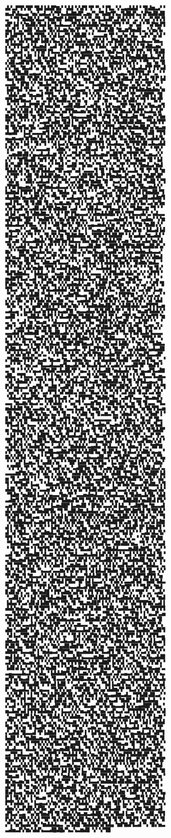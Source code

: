 ▟▞▃▛▜▚▜▛▝█▟▐▟▟▛▇▞▝▟▟▝▞▟▜▝▛▝▚▝▐▜▃▝▞▃▄▟▟▟▝▝▉▟▆▃▞▝▅▃▛▟▄▃▄▝▅▞▄▟▃▞▞▜▚▃▙▟▇▟▛▃▅▞▚▞▜▟▆▜▚▃▜▟█▟▚▃▚▛▇▟▉▟▉▃▝▝▜▝▆▟█▞▟▃▞▜▅▛▇▛▐▟█▜▄▞▝▞▚▞▜▃▙▟▛▃▛▟▞▞▝▃▝▞▄▞▚▜▚▜▟▛▐▟▝▞▆▟▉▞▙▟▐▞▜▃▙▃▃▞▛▟▟▟▟▟█▞▅▟▄▞▛▜▝▝▚▞▚▟▝▝▚▛▇▟▜▟▄▜▝▃▚▟▉▝▟▃▙▝▉▞▟▃▆▞▆▞▛▝▚▝▚▝▟▃▛▟▊▝▇▃▆▜▅▟▊▃▝▞▅▞▙▛▐▟▛▜▚▝▜▞▜▜▙▝▞▟▐▃▞▜▝▟█▟▉▝▝▃▃▃▆▝▛▝▄▞▅▝▟▃▝▃▛▞▚▞▟▝▆▜▚▝▟▞▛▜▟▛▐▟▊▞▙▃▜▞▟▞▟▃▙▞▆▝▛▞▟▝▃▛▇▟▊▟▜▟▚▃▙▃▃▜▅▃▞▞▜▜▜▃▟▝▟▃▅▟▝▃▟▝▊▞▙▟▝▜▜▜▞▛▐▜▟▞▝▃▙▜▚▞▜▞▞▝▊▟▇▃▅▞▙▞▙▃▟▝▚▝▚▜▜▛▐▜▃▃▚▟▛▃▅▞▄▟▅▞▃▃▅▝▆▟▚▃▛▜▞▛▐▜▚▝▜▝▉▟▊▝▃▟▚▟▝▟▊▝▐▞▙▞▄▟▝▜▄▝▟▝▝▟▛▜▛▝▇▞▄▞▆▟▅▟▐▜▅▟█▟█▃▙▃▛▟▞▟▊▃▟▛▇▜▞▜▙▝▇▜▟▝█▃▝▝▐▟▃▃▚▜▟▝▚▝▐▟▆▟▞▞▅▜▚▝▝▜▄▝▅▝█▞▞▜▄▝▇▃▟▝▄▝▇▝▛▞▚▃▃▝▟▝▞▃▃▜▞▝▇▟▅▝▊▞▟▝▚▝▟▃▟▃▛▛▐▜▚▟▆▝▉▜▙▟▊▃▄▃▞▝▅▜▜▟▄▝▛▜▄▟█▟▞▜▞▞▟▟▆▞▝▃▄▃▜▟▐▜▜▃▛▝▃▝▝▜▄▞▙▟▊▝▛▟▛▟▐▃▆▞▃▝▟▃▝▟▝▝▅▟▝▟▛▝▇▃▚▝▊▟▇▃▛▃▛▃▙▝▊▛▐▟▃▃▙▝▐▛▇▝▞▝▇▃▙▞▜▞▛▜▟▞▃▜▃▝▝▜▃▟▆▜▅▛▇▜▙▃▝▃▜▞▃▜▛▝▅▝▐▟▛▜▟▝▛▟▃▝▃▝▊▟▜▃▛▞▜▟▚▃▄▞▚▝▄▟▛▞▄▜▃▞▙▛▐▜▜▟▆▟▆▟▅▞▅▝▟▟▞▃▅▝▅▃▅▟▝▜▜▃▝▃▙▝▃▟▉▝▜▝▞▞▙▝▆▃▃▝▛▃▟▝▛▃▞▟█▜▚▝█▜▜▟▆▜▅▃▞▝▃▝▃▜▛▞▙▟▉▃▚▞▅▝▄▝▝▃▛▝▆▝▝▜▃▜▞▟▉▞▝▜▝▝▜▞▛▝▚▝▞▃▟▃▛▜▛▟▚▟▄▜▅▝▃▟▊▟█▃▞▃▅▜▄▝▐▟▚▃▄▜▛▝▇▞▛▞▄▜▅▃▅▜▚▞▜▞▞▟▊▟▝▟▜▞▆▃▙▃▚▟▜▜▅▃▅▞▅▝▊▜▝▟▟▝▉▜▅▃▙▜▟▜▚▃▟▃▚▛▇▟▜▝█▟▊▝▆▝█▞▃▞▚▃▜▃▄▜▄▃▃▃▆▛▇▝▚▛▇▝▆▞▙▟▃▟▆▝▜▃▅▞▚▜▅▜▚▞▚▞▝▝▝▞▝▃▄▟▚▟▆▝▉▟▐▝▚▟▆▜▚▟▄▞▅▟▝▞▙▟▉▟▊▟▇▃▝▜▟▞▛▛▇▝█▞▆▜▄▜▙▝▃▟▇▜▞▞▛▟▛▝▇▟▜▞▃▝▚▜▝▟▜▜▃▟▆▞▆▟▆▟█▟▚▞▅▃▅▟▄▟▛▝▐▃▛▃▃▃▆▜▝▟▇▝▆▟▚▟▜▟▅▜▝▝▜▟▆▟▐▟▚▝▄▝▆▃▃▝▊▟▊▝▜▜▄▃▅▃▄▞▆▜▅▞▟▃▜▟▛▞▙▛▐▛▐▟▄▝▄▃▟▝▟▝▄▜▙▝▉▃▜▟▞▛▇▞▃▟▟▞▙▞▜▞▅▝▐▟▝▝▊▞▜▝▝▟▐▃▞▞▆▃▙▞▄▜▛▜▜▜▝▟▃▟▄▃▜▞▜▜▛▟▊▃▙▃▟▟▚▜▞▝▝▃▝▞▞▃▃▃▅▝▝▟▆▞▚▝▜▝▃▟▉▃▟▝▛▝▐▃▚▝▅▝▜▝▆▟▞▃▝▝▛▞▝▃▅▟▉▟▊▞▄▃▟▃▟▃▆▝▛▞▃▞▜▟▚▞▜▃▙▃▅▟▚▟▉▜▚▞▜▜▛▞▜▃▅▃▞▞▞▞▝▝▇▜▙▟▊▝▆▜▝▟▚▝▉▝▃▝▚▝▝▞▜▝▞▝▚▃▞▝▜▞▝▟▞▝▇▟▅▝█▝▐▟▊▞▚▟▛▝▊▟▟▞▅▃▝▞▝▜▟▝▄▟▉▝▜▞▅▞▝▜▃▞▝▞▚▞▛▝▞▜▚▜▅▟▃▞▆▟▜▟▟▞▟▝▅▝▊▟▜▟▟▃▞▜▛▃▄▞▚▟▝▃▃▃▜▝█▝▐▜▄▟▜▞▃▃▙▝▊▝▛▝█▝▆▞▞▜▛▝▝▟▊▝▊▟▟▟▛▟▆▃▚▝▃▃▞▟▉▜▙▜▃▛▐▜▅▟▆▃▛▃▅▝▇▝▇▟▛▟▛▝▟▞▄▝▝▟▉▞▃▟▃▟▝▟▚▞▜▞▃▞▟▜▅▞▆▟▆▝▇▝▚▃▞▃▜▟▄▜▟▝▚▟█▝▞▜▞▛▇▜▄▃▅▞▄▝▇▜▅▟▃▟▃▃▞▞▞▟▉▝▚▛▇▜▙▝▃▝▅▟▃▟▝▜▃▜▙▃▅▟▞▞▙▟▆▟▐▜▛▛▐▟▚▜▃▝▄▝▇▟▄▝▅▝▆▜▝▝▝▃▅▜▃▞▚▜▛▟▄▛▐▟▐▜▅▟█▞▜▟▄▟▆▞▅▃▟▟▛▟▚▝▝▜▅▝▛▃▟▃▄▞▟▃▅▝▄▞▛▞▚▝█▝▚▟▐▞▃▟▉▃▟▟▆▜▄▟▐▜▃▝█▝▊▟▉▝▊▃▚▃▆▃▆▞▚▟▐▝▄▞▃▟▅▝▃▞▞▛▐▞▞▃▛▞▙▞▃▞▅▜▅▞▅▜▃▟▚▞▃▟▊▃▙▜▛▟▆▟▇▝▃▟▝▃▞▟▊▟▃▝▜▜▄▃▛▞▚▝▜▟▇▃▆▝▜▝▝▟▐▟▝▃▄▜▝▟▇▟▇▃▚▝▟▝▐▛▐▜▄▃▃▞▞▟▅▟▟▟█▞▛▞▞▜▜▃▃▟▞▃▚▟▃▃▄▛▇▜▙▝█▛▐▝▅▟▇▜▚▝▆▞▟▜▛▞▟▃▝▟▐▃▚▝▃▃▅▟▅▜▝▜▝▝▄▟▅▞▝▞▆▟▟▃▟▃▞▛▇▃▝▞▜▝▝▟▊▜▅▜▞▝▉▞▞▃▄▃▅▟▞▞▅▝▚▟▚▜▝▛▇▝▆▟▊▞▞▝▄▃▅▞▝▃▞▜▙▞▞▝▚▃▜▟▄▝▞▟▚▝▐▝▚▃▅▃▟▜▛▟▞▝▅▃▜▞▆▝▐▟▃▟▐▟▉▟▃▞▝▞▞▜▝▝▄▝▊▞▛▞▆▝█▟▇▟▇▞▄▝█▜▙▜▜▟█▟▛▝▐▞▄▟▄▞▆▃▟▟▝▃▛▃▆▝▟▃▃▟▇▟▞▝▉▟▇▜▅▜▟▃▃▜▙▞▅▟▚▝█▟▟▞▛▃▅▝▅▃▞▃▙▞▅▞▟▝▊▞▃▟▟▝▄▃▛▟▝▞▛▝▝▞▞▝▆▟▐▃▃▟▊▟▇▝▚▟█▜▟▟▜▛▇▟█▜▄▟▉▟▚▞▆▞▝▝▇▛▇▝▅▃▙▞▙▞▃▝▛▝▝▟▉▃▚▞▅▞▙▃▅▝▄▟▛▃▜▝▄▞▅▟▅▃▙▃▃▞▟▞▅▃▛▜▄▜▛▟▃▞▃▞▛▝▟▜▞▟▄▝▝▃▃▝▛▟▉▜▟▝▇▃▟▞▟▃▅▟▛▞▞▟▆▟▚▛▇▞▅▝█▞▜▃▝▟▆▃▆▜▃▃▞▝▝▞▝▟▜▃▛▞▛▟▟▟▄▜▅▜▞▝▉▟▆▞▅▟▃▝▜▝▝▝▊▞▟▞▅▟▆▝▛▜▞▃▙▟▜▟▆▟▝▜▝▞▚▃▙▟▟▝▛▞▝▝▞▝▚▝▝▝▆▝▊▞▜▟▜▟▆▟▃▝▐▟▟▃▞▝▚▃▅▝▟▞▙▜▚▜▞▃▃▃▝▞▟▜▙▟▛▟▟▞▚▞▞▝▟▜▜▝▅▟▇▜▜▃▞▃▟▝▜▟▚▞▙▜▛▟█▝▅▟▟▃▜▃▞▜▟▟▝▃▛▃▅▝▆▟▜▃▝▝▚▝▄▝▛▟▆▞▆▝▅▃▜▞▞▃▛▜▄▝▞▞▄▟▅▟▞▃▆▝▐▟▟▛▐▜▄▜▅▝▛▝▚▞▃▞▝▟▜▝▊▜▜▃▞▝▅▝▄▞▚▝▛▟▃▟▟▟▟▝▟▞▙▝▟▃▆▝▟▜▚▜▃▝▜▟▚▞▟▝▃▞▟▛▐▃▅▝▚▞▃▟▟▞▟▟▉▝▚▟▄▝▝▞▃▟▆▜▙▃▄▝█▟▊▜▝▃▄▝▐▜▛▛▇▝▃▞▞▃▞▃▞▝▞▞▃▜▙▝▄▜▚▜▟▞▟▞▃▜▅▝▚▃▝▃▄▟▟▜▞▝▛▟▜▞▛▞▃▜▃▞▛▟▚▝▟▝▟▟▜▞▙▝▄▝▄▝▄▟▛▟▉▞▛▜▜▟▚▞▆▞▝▞▙▟▆▟▆▟█▞▚▞▟▟▉▟▟▞▄▟▜▜▜▃▅▃▟▃▄▝▐▃▙▜▃▞▅▜▜▜▚▃▄▛▇▝▄▃▃▟▄▞▙▜▟▜▟▞▛▝▃▜▝▝▅▃▆▜▟▟▞▞▄▟▉▝▝▝▚▟█▟▃▜▟▜▝▞▟▃▟▛▇▞▜▟█▟▄▞▛▟▝▛▐▃▞▜▛▞▙▃▛▞▆▜▜▝▆▃▝▃▝▃▟▝▅▝▅▃▅▝▝▟▃▃▃▞▟▞▜▃▞▜▄▝▜▟▉▜▞▞▅▟▛▃▝▃▙▜▛▝▝▃▝▟▜▝▃▟▞▟▉▞▆▞▆▜▞▜▞▝▐▞▛▞▛▟▝▞▃▞▛▟▇▟▞▜▙▜▝▟▞▜▄▝▆▜▚▞▞▃▃▟▟▜▚▟▅▟▊▝▜▞▙▟▉▃▟▞▃▜▄▞▟▜▟▝▉▛▇▃▅▜▝▜▃▜▜▟▜▃▙▜▃▃▃▞▜▝▞▞▙▃▃▝▆▟▚▞▛▞▜▟▉▃▚▟▜▟▆▞▞▟▅▝█▟▇▃▃▃▚▝▅▝▃▜▜▜▞▝▚▜▄▟▅▃▜▃▚▜▄▞▟▝▟▃▆▝▆▟▛▟█▜▅▃▟▝▞▝▆▞▄▟▐▟█▞▝▝▆▝▅▝▜▟▆▃▛▟▇▃▙▃▞▞▅▜▝▝▊▛▐▞▅▜▃▃▟▃▝▛▐▃▛▛▇▞▚▝▇▃▛▝▄▞▟▟▇▞▄▟▄▟▉▝▚▞▟▞▅▜▚▞▚▞▃▝▝▞▛▜▄▝▟▞▚▞▅▜▞▛▇▟▃▟▅▜▛▃▚▟▞▞▅▟▜▃▃▟▛▞▜▟▇▃▜▜▜▞▚▃▅▝▆▃▅▝▆▃▚▟▅▞▙▃▝▃▛▟▄▟▆▞▙▟█▝▃▟▞▃▜▜▄▝▃▝▄▞▝▝▚▝▅▞▃▞▜▃▃▟▃▃▅▜▄▃▟▞▜▞▙▃▙▜▃▞▞▃▟▞▞▃▃▟▉▜▛▝▆▟▜▝▃▝▊▝▝▝▞▞▄▃▞▛▇▟▛▃▙▟█▞▛▝▄▃▚▝▞▟▃▟█▝▅▟▄▟▞▝▆▝▄▃▟▜▃▟▇▟█▃▝▜▜▃▃▝▃▃▜▝▐▝▆▞▝▟▝▃▞▃▃▜▝▟▞▜▙▝▚▟▞▟▟▝▐▝▞▜▃▃▜▃▅▃▝▟▝▟▅▟▛▞▝▝▛▞▝▜▝▝▉▞▅▜▟▃▅▜▚▃▆▝▆▟▇▟▉▃▜▝▉▝▟▜▟▃▄▃▞▜▛▟▚▟▃▃▞▃▅▜▙▝▚▟▇▝▃▟▛▟▝▝▜▞▃▟▝▛▐▜▟▜▚▟▉▜▞▃▞▞▄▟█▝▟▞▜▝▄▞▜▝▃▃▜▟▚▝▃▞▛▜▝▟▚▟▉▃▚▟▞▝▇▃▞▞▙▝▚▜▝▃▛▟▟▝▊▃▛▃▞▟▞▝▟▟▃▞▟▃▟▜▙▃▜▃▄▜▜▃▆▝▃▝▐▜▛▜▙▝▇▟▇▞▜▃▝▃▆▜▚▃▃▝▆▃▅▟▚▃▃▝▆▃▆▞▙▃▞▃▝▞▛▟▟▞▝▝▄▞▜▝▃▃▆▜▅▝▝▟█▜▟▝▄▝▅▝█▝▊▃▃▝▜▃▅▟▟▟▇▝▇▞▃▃▅▞▄▝▇▞▙▝▃▃▜▃▆▝▄▜▅▞▟▝▇▝▇▝▛▞▜▜▄▝▅▜▙▜▜▃▅▝▉▝▆▞▟▝█▞▙▞▆▃▚▃▜▝▊▃▝▝▞▟▇▝▅▝▊▃▆▃▜▃▝▟▅▟▚▞▚▝▄▜▅▛▐▝▊▜▛▞▄▜▛▜▅▟▟▟▚▝▊▃▆▜▜▝▇▞▅▝▆▝▃▃▃▃▃▝▛▝▞▟▅▃▚▝▊▃▛▝█▃▜▜▃▟▐▞▚▃▃▝▞▃▚▟▉▃▚▜▝▞▜▟▅▝▞▜▃▟▅▞▚▃▅▟▚▜▛▟▄▞▛▞▚▞▙▟▅▝▅▟▄▜▝▞▙▝▄▞▚▝▃▜▛▝█▟▐▟▐▃▅▝▊▝▊▞▅▜▟▃▅▛▇▞▙▜▞▝▊▜▟▟▛▝▐▟▝▝▉▞▆▝▐▟█▜▄▝▅▜▄▜▄▟▃▟▜▝▄▝▆▃▅▜▜▝█▞▚▝▃▜▛▃▚▃▛▝▛▃▜▛▐▟▜▝▞▝▅▟▉▜▃▜▙▃▛▞▚▝▄▞▛▛▐▟▉▃▄▜▄▛▐▟▞▝▅▞▞▃▟▜▅▞▞▟▝▃▜▟▚▜▝▞▙▟▅▜▚▃▝▃▟▞▃▝▆▟▟▟▞▃▄▟▄▝▛▟▃▃▚▜▝▟▅▃▜▝▃▝▇▛▇▞▛▝▇▞▛▝▇▞▝▜▚▟█▃▄▟▇▟▜▜▟▞▟▟█▜▄▝▊▟▛▟▅▝▊▟▃▞▞▟▇▞▄▃▄▝▇▞▞▟▜▟▝▞▆▟▝▝▅▜▃▟█▞▄▃▜▃▝▃▙▃▃▟▉▃▛▃▅▜▟▜▚▃▟▜▄▞▚▞▞▜▄▝▝▝▄▛▐▃▅▃▜▝▄▟▊▞▅▝▝▝█▛▐▟▅▜▃▜▟▜▄▝▐▃▚▟▛▝▇▟▐▜▝▞▝▟▆▞▝▞▛▜▚▝▛▝▄▝▇▞▅▝▄▟▚▞▄▝▃▟█▜▅▝▇▝▛▃▅▞▆▟▉▞▝▛▇▝▐▟▊▟▃▞▃▃▃▃▆▛▇▞▅▃▜▝▟▞▚▝▟▞▆▝▚▟▟▜▙▜▄▜▅▞▞▝▟▟▊▝▛▜▄▟▝▞▆▟█▛▐▟▅▝▊▝▃▟▟▝▐▝▃▝▜▝▞▟▇▞▅▝█▛▐▝█▞▃▃▟▜▙▞▅▜▛▛▇▟▛▜▞▃▜▞▝▟▞▜▝▝▛▜▅▛▐▃▄▝▝▟▆▃▅▜▛▜▜▃▆▞▚▟▅▝▉▝▚▛▐▝▇▜▟▞▆▃▃▞▛▟▇▃▚▜▟▟▊▝▛▝▅▞▅▝▃▃▅▜▞▝▞▝▛▞▄▜▞▜▜▟▊▟▛▃▄▟▛▃▃▞▞▃▛▝▟▜▄▃▞▟▞▝▜▟▆▝▅▟█▟▐▃▞▞▄▃▃▜▅▞▛▝▃▃▅▟▅▟▃▃▚▜▄▟▃▃▜▝▉▟▅▃▙▜▙▝▟▟▃▟▆▜▝▞▙▃▛▃▟▜▟▜▛▞▜▟▅▟▜▞▜▝▜▟▚▜▛▞▚▞▄▝▜▟█▟▉▞▅▟▉▟▐▜▞▃▅▜▚▛▐▜▞▃▙▞▞▝▐▃▅▟█▛▐▃▅▟▉▝▐▛▇▞▃▃▞▟▐▟▃▝▃▟▇▜▅▝▇▃▃▟▟▞▄▟█▞▅▝▄▜▅▟█▜▙▝▜▝▚▟▉▟▇▃▙▟▄▞▃▞▝▞▅▟▅▜▛▟▇▜▟▝▊▜▛▟▞▜▞▟▜▝▜▟▊▃▄▝▞▝▐▞▟▟▐▞▜▞▞▞▛▟▛▞▛▟▚▛▇▃▜▟█▞▞▞▄▜▟▝▅▞▝▜▝▞▜▟█▟▄▟▚▃▆▟▜▜▟▝▊▞▙▜▛▟▅▝█▝▞▞▅▛▇▟█▜▛▃▆▝█▝▛▃▞▟▐▟▇▟▐▝▉▜▙▝▞▝▃▜▞▝▐▟▜▃▞▞▞▝▅▜▄▝▇▟█▝▝▜▃▟▞▝▟▟▟▛▐▛▐▟▇▟▜▝▟▝▟▝█▟▃▝▟▞▚▟▆▟▃▜▄▛▇▟▞▟▛▜▞▃▙▞▞▜▟▞▄▞▜▟▐▞▝▝▃▟▞▟▃▜▞▜▜▝▝▞▅▃▙▜▅▜▚▞▛▝▇▜▅▟▅▞▜▜▟▟▊▞▅▜▄▃▟▝▚▃▚▞▃▝▝▞▆▝▛▟▇▝▜▟▅▟▅▟▝▃▄▜▚▝▅▛▇▝▐▟▚▞▚▛▐▞▚▜▄▟▜▃▝▟▉▟▇▞▅▃▝▜▝▃▚▞▄▟▝▝▊▝▚▟▆▝▐▝▇▜▜▃▚▞▙▜▅▃▚▝▇▃▟▞▝▃▝▟▇▟▟▃▃▃▆▟▉▟▇▜▄▝▄▞▝▃▟▝█▞▝▟▅▟▇▝▟▃▆▝▟▃▙▝▇▟▃▃▅▃▙▟▐▟▚▜▞▟▝▝▄▟▝▞▟▟▚▟▟▝▉▝▃▜▅▃▅▟▜▟▅▜▜▞▄▞▜▞▟▝▐▃▞▟▛▟▝▞▞▜▃▟█▞▛▜▚▝▟▟▆▟█▝▆▞▞▜▚▞▜▝▜▜▅▞▛▞▙▝▐▝▞▟▅▜▝▃▆▟▆▃▙▝▄▟▚▝▞▟▐▞▄▟▜▃▟▝▃▞▜▟▟▃▝▃▜▞▚▜▄▜▝▜▙▝▚▃▃▞▃▃▆▞▛▟▚▞▛▜▝▟▐▟▃▛▇▟▅▝▉▟▛▟▜▜▟▝█▃▝▞▞▜▚▛▇▃▜▝▇▃▃▞▟▝▟▝▟▃▙▃▙▞▃▃▜▟▟▟█▝▉▝▃▞▟▜▞▜▜▟▛▜▟▜▜▝▅▃▆▝▛▟▅▜▟▃▙▝▃▝▟▛▇▟▐▜▙▞▜▛▐▟▐▃▃▞▞▝▛▟▞▞▃▃▟▜▟▝▜▟▊▜▟▃▜▃▟▝▅▃▛▜▝▝▛▛▐▞▆▝▃▞▚▃▃▟▃▟▜▟▛▃▄▛▇▝▟▞▆▜▛▝▝▝▜▟▚▝▇▟▊▟▊▟▚▝▃▝█▞▅▟█▝▐▜▚▟▆▞▄▛▇▝▐▜▝▛▇▝█▟▞▜▝▟▞▞▝▜▛▝▃▝▃▟▞▝▃▟▊▞▞▝▐▟▝▟█▜▟▃▅▟▇▝▉▃▙▝▝▟▛▟▐▟▟▟▝▜▃▟▆▟▞▟▞▝▝▞▄▝▆▟▐▟▄▞▛▃▞▟▊▟▐▟▇▜▟▞▝▜▚▝▊▝▇▃▆▟▉▛▐▝▞▞▝▝▛▟▝▟▞▜▜▛▇▞▃▟▐▟▟▞▅▟▄▃▜▝▊▜▛▜▝▝▛▞▅▜▙▃▆▟▟▝▊▟▇▝▜▟▊▞▄▟▇▃▙▜▜▝▄▝█▜▜▜▃▃▜▟▞▟▚▃▟▝▇▝▃▟▅▞▞▛▐▜▚▞▝▃▟▃▝▃▝▜▙▞▅▃▝▃▝▛▇▝▐▝▄▃▛▃▅▞▆▟▞▜▛▛▐▝▛▃▞▞▙▛▇▟▅▃▅▃▅▝▐▟▆▟▊▟▛▞▆▝▅▝▛▛▇▜▞▞▚▃▆▝▉▝▊▞▟▞▃▃▟▟▝▛▇▃▙▜▛▃▞▞▞▃▆▃▃▝▚▃▝▃▞▛▇▟▞▞▛▝▟▛▇▟▚▜▛▞▚▟▆▝▄▟▆▛▐▞▄▝▚▞▜▟▝▃▟▞▙▟▃▃▙▟▚▛▇▝▛▟▉▝▊▜▜▃▃▜▄▟▆▞▚▟▉▜▝▟▐▃▞▜▛▃▟▛▐▟▞▞▝▟▝▃▝▝▊▟▝▞▄▛▇▞▅▟▟▝▜▟▚▜▛▛▐▟▞▝▟▜▜▃▄▟▅▃▙▝▆▟▟▟▝▜▝▝▛▞▞▃▙▃▄▛▐▝▞▛▇▟▝▃▛▝▊▟▆▞▟▃▅▃▟▝▞▟▐▃▄▜▛▟▊▜▃▝█▟▛▞▄▞▞▝▇▞▄▟▉▟▆▛▇▝▃▝▛▞▅▝▃▃▚▟▟▃▚▜▜▝█▃▜▞▙▃▞▟▇▟▛▜▃▃▄▛▐▝▅▟▄▃▞▜▛▜▅▝▄▃▅▟▟▜▞▜▃▟▜▝█▝▇▃▅▝▞▃▞▞▆▞▞▝▅▟▐▟▄▝▃▝▜▟▆▞▞▃▄▟▝▟▃▃▙▜▚▃▃▃▆▟▇▃▟▜▛▃▙▝▚▟▝▞▅▞▙▃▟▟▉▃▛▟▛▞▙▃▅▞▟▝▝▞▄▜▄▜▄▜▜▜▜▛▇▞▟▟▚▟▇▛▐▞▛▟▝▃▞▜▅▝▝▞▛▟▚▝▐▟▊▟▐▃▚▞▝▟▜▞▅▟▇▝▝▝▅▜▅▟▆▟▃▜▄▝▉▟▟▝▆▟▞▞▞▞▞▜▙▞▆▃▄▞▃▃▄▃▃▃▙▃▛▜▞▟▄▝▐▟▟▟▇▜▞▛▐▃▆▞▞▃▅▛▇▃▞▃▛▃▄▃▞▟▞▜▅▜▚▜▚▃▅▜▚▞▙▃▟▝▟▝▇▟▚▝▊▃▃▞▃▜▟▟█▃▆▃▙▝▅▝▊▞▞▞▄▃▙▜▄▟▟▃▞▞▙▃▙▃▛▝▊▝█▜▄▟█▝▛▜▚▟▐▟▉▝▝▃▞▃▆▝▆▞▃▝▜▟▐▃▅▜▚▃▜▝▄▝▟▟▚▃▚▟▛▝▅▃▄▟▃▜▟▝▄▃▃▝▜▞▛▞▄▞▝▜▛▟▉▝▅▞▄▞▟▟▆▞▛▝▜▃▞▞▛▟▉▃▙▞▞▝▞▞▙▛▐▝▐▝▜▝▆▞▟▟▜▟▛▟▊▞▃▟▚▜▅▜▝▞▆▃▄▟▇▃▟▃▝▜▜▟▊▟▉▃▞▝▛▜▅▝▐▜▝▜▛▃▜▃▞▛▐▟▊▟▝▜▄▝▟▝▇▝▝▟▊▟▚▃▟▝▇▟▛▝▐▟▜▃▙▟▄▝▝▞▃▟▝▝▟▜▜▟▝▟▊▞▃▟▛▝▉▟▚▜▞▝▇▃▄▞▚▞▙▞▙▃▃▟▐▞▞▃▄▟█▛▐▜▄▝▅▃▙▟▚▟▐▜▜▜▟▟▅▟▚▝▐▃▃▞▞▞▅▃▅▜▄▝▅▞▃▟▚▃▞▃▛▜▜▜▜▞▟▞▚▞▟▝▄▃▛▜▟▛▐▞▆▞▅▝▉▟▟▝▞▞▟▟▆▃▝▝▉▝▊▜▙▝▟▃▟▃▅▞▞▟▊▟▝▛▐▃▆▝▞▜▚▝▞▃▄▝▅▜▙▝▃▞▄▝▚▜▄▃▆▝▞▟▞▟▜▃▙▞▅▟▞▞▞▛▐▃▆▝▐▟▐▝▉▟▟▜▅▝▊▞▅▝▊▜▃▟▛▝▜▞▟▃▚▝▝▜▚▞▝▃▅▞▃▝▜▜▚▟▚▃▙▃▟▟▝▃▙▃▜▝▛▞▃▟▟▝█▃▃▟▝▛▐▟▇▟▝▝▞▜▄▛▇▛▐▝▐▟▜▟▄▜▙▟▝▞▛▝▄▃▆▟▃▟▝▟▛▜▙▟█▝▝▝▆▟▇▃▅▃▄▜▜▃▙▟▛▟▅▞▆▜▃▝▄▞▅▝▄▜▙▟▃▜▚▜▃▜▟▞▜▜▙▝▊▞▙▝▅▜▙▜▝▜▜▞▞▞▅▜▙▞▅▝▄▟█▝▆▝▉▝▟▝▛▞▜▜▅▃▅▝█▝▜▟▝▃▜▟▞▝▟▃▟▃▃▝▟▃▙▝▟▞▆▞▄▃▅▟▉▜▙▟▄▝▜▝▞▞▛▜▄▜▚▜▟▃▅▟▄▞▟▟▆▃▛▞▚▃▞▜▚▟▃▃▅▝▊▃▚▞▛▜▞▝▆▟▟▟▝▟▊▞▅▃▜▛▇▝▛▞▅▟▜▜▟▟▉▟▛▝▅▝▊▜▙▞▛▞▛▝▟▜▞▃▛▟▊▟▆▝▃▛▐▟▅▞▆▝▞▞▜▟▝▟▐▟▟▟▐▜▃▟▚▜▝▝█▟▜▛▇▞▃▃▞▟▞▟▝▟▊▜▞▜▃▞▃▃▆▞▄▃▜▞▅▜▝▟▚▟▝▃▛▝▝▞▞▛▐▝▚▝▜▝▆▟▟▟▟▞▜▞▆▟▅▝▞▜▚▜▜▛▐▟▐▜▟▛▐▃▝▝▛▛▇▟▇▞▟▃▄▝▄▟▆▞▙▝▆▟▊▝▇▜▅▃▆▝▐▝▜▝▅▝▄▟▄▞▝▝▅▟▃▜▞▝▉▃▙▞▃▜▜▞▟▜▃▞▄▟▝▟▃▝▜▟▅▞▅▝▇▞▅▃▅▞▆▝▜▞▛▛▐▟▚▟▞▜▛▝▆▃▞▛▐▃▃▞▅▟▆▟▊▟▉▟▇▃▜▟▇▟▛▟▆▝▟▞▜▝▉▝▆▝▆▞▞▜▝▝▇▟█▃▅▟▊▝▅▞▃▝▉▞▆▃▅▝▆▝▃▞▃▟█▟▝▃▛▃▜▝▉▟▜▃▄▝▆▟▞▟▝▝▃▟▛▟▞▝▃▜▛▝▊▞▟▞▛▝▆▞▞▟▞▟▆▝▐▟▛▝▛▞▜▃▚▜▄▛▐▝▉▞▟▝▐▝▅▃▅▝▚▝▛▟█▟▄▝▅▃▟▜▝▞▄▜▝▝▜▝▄▜▙▃▃▟▊▜▝▟▞▝▅▟▛▜▚▟▟▞▚▝▐▃▄▃▞▞▆▞▚▞▛▃▜▜▟▟▞▝▝▟▉▃▆▝▉▛▐▃▚▝▅▞▜▟▊▜▞▃▚▟▅▞▞▃▛▟▉▞▟▜▙▝▄▞▝▃▆▝▄▟▚▃▟▞▙▟▛▝▟▜▃▟▊▝▚▃▞▟▆▝▇▟▉▃▟▟▜▃▞▃▄▝▚▞▅▜▅▟▜▝▉▝▆▟▞▞▆▃▆▃▟▟█▞▄▞▄▜▙▟▐▃▆▝▝▞▃▟▊▃▜▜▛▟▞▃▜▜▞▞▞▟▝▜▛▝▊▞▟▜▟▜▞▟█▝▆▞▅▜▅▝█▝▊▜▚▝▜▟▜▝▄▞▚▟▞▝▊▞▚▝▅▜▄▟▞▜▞▝▆▟▟▟▄▃▝▃▜▟█▝▇▟▟▟▛▟▜▟▄▝▆▛▇▟▜▃▟▝▚▝▉▞▅▃▃▟▅▃▛▞▆▞▟▟▚▃▃▟█▟█▞▚▃▚▃▆▟▊▝▞▝▞▜▉

